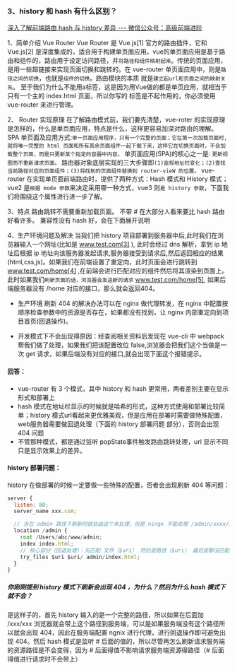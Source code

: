 ### 3、history 和 hash 有什么区别？
[深入了解前端路由 hash 与 history 差异 --- 微信公众号：高级前端进阶](https://mp.weixin.qq.com/s/qf1MxeR2759G1N4p-eH27A)


1、简单介绍 Vue Router
Vue Router 是 Vue.js[1] 官方的路由插件，它和 Vue.js[2] 是深度集成的，适合用于构建单页面应用。vue的单页面应用是基于路由和组件的，路由用于设定访问路径，并`将路径和组件映射起来`。传统的页面应用，是用一些超链接来实现页面切换和跳转的。在 vue-router 单页面应用中，则是`路径之间的切换`，也就是`组件的切换`。路由模块的本质 就是`建立起url和页面之间的映射关系`。
至于我们为什么不能用a标签，这是因为用Vue做的都是单页应用，就相当于只有一个主的 index.html 页面，所以你写的 标签是不起作用的，你必须使用 vue-router 来进行管理。

2、 Router 实现原理
在了解路由模式前，我们要先清楚，vue-roter 的实现原理是怎样的，什么是单页面应用，特点是什么，这样更容易加深对路由的理解。
SPA 单页面及应用方式:`单一页面应用程序，只有一个完整的页面；它在第一次加载页面时,就将唯一完整的 html 页面和所有其余页面组件一起下载下来，这样它在切换页面时，不会加载整个页面，而是只更新某个指定的容器中内容。`
单页面应用(SPA)的核心之一是: `更新视图而不重新请求页面。`
路由器对象底层实现的三大步骤即`(1)监视地址栏变化；(2)查找当前路径对应的页面组件；(3)将找到的页面组件替换到 router-vieW 的位置。`
vue-router 在实现单页面前端路由时，提供了两种方式：Hash 模式和 History 模式；vue2 是`根据 mode 参数`来决定采用哪一种方式，vue3 则`是 history 参数`，下面我们将围绕这个属性进行进一步了解。

3、特点
路由跳转不需要重新加载页面。
不带 # 在大部分人看来要比 hash 路由好看许多。
兼容性没有 hash 好，会在下面展开说明

4、生产环境问题及解决
当我们把 history 项目部署到服务器中后,此时我们在浏览器输入一个网址(比如是 www.test.com[3] ), 此时会经过 dns 解析，拿到 ip 地址后根据 ip 地址向该服务器发起请求,服务器接受到请求后,然后返回相应的结果(html,css,js)。如果我们在前端设置了重定向，此时页面会进行跳转到 www.test.com/home[4] ,在前端会进行匹配对应的组件然后将其渲染到页面上。此时如果我们`刷新页面的话，浏览器会发送新的请求` www.test.com/home[5], 如果后端服务器没有 /home 对应的接口，那么就会返回404。

- 生产环境 刷新 404 的解决办法可以在 nginx 做代理转发，在 nginx 中配置按顺序检查参数中的资源是否存在，如果都没有找到，让 nginx 内部重定向到项目首页(回退操作)。

- 开发模式下不会出现得原因：经查阅相关资料后发现在 vue-cli 中 webpack 帮我们做了处理，如果我们把该配置改位 false,浏览器会把我们这个当做是一次 get 请求，如果后端没有对应的接口,就会出现下面这个报错提示。


#### 回答：
- vue-router 有 3 个模式，其中 history 和 hash 更常用，两者差别主要在显示形式和部署上
- hash 模式在地址栏显示的时候就是哈希的形式，这种方式使用和部署比较简单；history 模式url看起来更优雅美观，但是应用在部署时需要做特殊配置，web服务器需要做回退处理（下面的 history 部署问题 部分），否则会出现 404 问题
- 不管那种模式，都是通过监听 popState事件触发路由跳转处理，url 显示不同只是显示效果上的差异。

#### history 部署问题：
history 在做部署的时候一定要做一些特殊的配置，否者会出现刷新 404 等问题：
```js
server {
  listen: 80;
  server_name xxx.com;

  // 当在 admin 路径下刷新时就会由这个来处理，但是 ningx 不能处理 /admin/xxxx/xxx 这种是处理不了的
  location /admin {
    root /Users/abc/www/admin;
    index index.html;
    // 核心部分（回退处理）：先匹配 文件（$uri） 然后是路径（$uri） 最后是都没匹配上就跳转到跟地址（index.html） 防止匹配不上时出现 404
    try_files $uri $uri/ admin/index.html; 
  }
}
```


##### 你刚刚提到 history 模式下刷新会出现 404 ，为什么？然后为什么 hash 模式下就不会？
是这样子的，首先 history 输入的是一个完整的路径，所以如果在后面加 /xxx/xxx 浏览器就会带上这个路径到服务端，可以是如果服务端没有这个路径所以就会出现 404，因此在服务端配置 ngnix 进行代理，进行回退操作即可避免出现 404。然后 hash 模式是监听 # 后面的值的，所以尽管再怎么刷新请求服务端的资源路径是不会变得，因为 # 后面得值不影响请求服务端资源得路径（# 后面得值进行请求时不会带上）